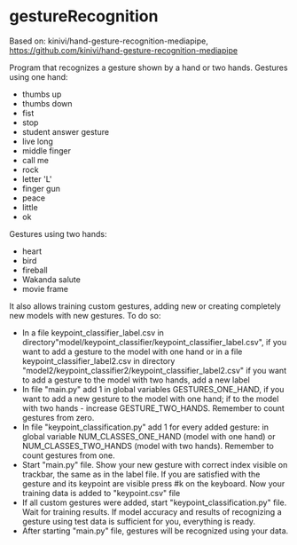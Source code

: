 # gestureRecognition
Based on: kinivi/hand-gesture-recognition-mediapipe, https://github.com/kinivi/hand-gesture-recognition-mediapipe


Program that recognizes a gesture shown by a hand or two hands.
Gestures using one hand: 
- thumbs up
- thumbs down
- fist
- stop
- student answer gesture
- live long
- middle finger
- call me
- rock
- letter 'L'
- finger gun
- peace
- little
- ok

Gestures using two hands:
- heart
- bird
- fireball
- Wakanda salute
- movie frame

It also allows training custom gestures, adding new or creating completely new models with new gestures. To do so:
- In a file keypoint_classifier_label.csv in directory"model/keypoint_classifier/keypoint_classifier_label.csv", if you want to add a gesture to the model with one hand or in a file keypoint_classifier_label2.csv in directory "model2/keypoint_classifier2/keypoint_classifier_label2.csv" if you want to add a gesture to the model with two hands, add a new label
- In file "main.py" add 1 in global variables GESTURES_ONE_HAND, if you want to add a new gesture to the model with one hand; if to the model with two hands - increase GESTURE_TWO_HANDS. Remember to count gestures from zero.
- In file "keypoint_classification.py" add 1 for every added gesture: in global variable NUM_CLASSES_ONE_HAND (model with one hand) or NUM_CLASSES_TWO_HANDS (model with two hands). Remember to count gestures from one.
- Start "main.py" file. Show your new gesture with correct index visible on trackbar, the same as in the label file. If you are satisfied with the gesture and its keypoint are visible press #k on the keyboard. Now your training data is added to "keypoint.csv" file
- If all custom gestures were added, start "keypoint_classification.py" file. Wait for training results. If model accuracy and results of recognizing a gesture using test data is sufficient for you, everything is ready.
- After starting "main.py" file, gestures will be recognized using your data.


